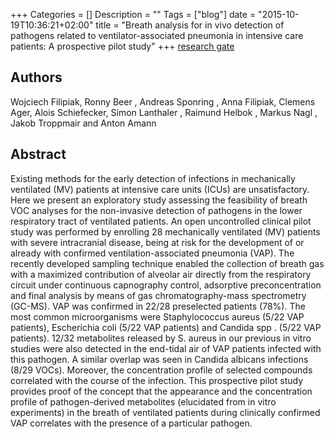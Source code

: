 +++
Categories = []
Description = ""
Tags = ["blog"]
date = "2015-10-19T10:36:21+02:00"
title = "Breath analysis for in vivo detection of pathogens related to ventilator-associated pneumonia in intensive care patients: A prospective pilot study"
+++
[research gate](https://www.researchgate.net/publication/270513085_Breath_analysis_for_in_vivo_detection_of_pathogens_related_to_ventilator-associated_pneumonia_in_intensive_care_patients_A_prospective_pilot_study)

## Authors
Wojciech Filipiak, Ronny Beer , Andreas Sponring , Anna Filipiak, Clemens Ager, Alois Schiefecker, Simon Lanthaler , Raimund Helbok , Markus Nagl , Jakob Troppmair and Anton Amann 

<!--more--> 

## Abstract
Existing methods for the early detection of infections in mechanically ventilated (MV) patients at intensive care units (ICUs) are unsatisfactory. Here we present an exploratory study assessing the feasibility of breath VOC analyses for the non-invasive detection of pathogens in the lower respiratory tract of ventilated patients. An open uncontrolled clinical pilot study was performed by enrolling 28 mechanically ventilated (MV) patients with severe intracranial disease, being at risk for the development of or already with confirmed ventilation-associated pneumonia (VAP). The recently developed sampling technique enabled the collection of breath gas with a maximized contribution of alveolar air directly from the respiratory circuit under continuous capnography control, adsorptive preconcentration and final analysis by means of gas chromatography-mass spectrometry (GC-MS). VAP was confirmed in 22/28 preselected patients (78%). The most common microorganisms were Staphylococcus aureus (5/22 VAP patients), Escherichia coli (5/22 VAP patients) and Candida spp . (5/22 VAP patients). 12/32 metabolites released by S. aureus in our previous in vitro studies were also detected in the end-tidal air of VAP patients infected with this pathogen. A similar overlap was seen in Candida albicans infections (8/29 VOCs). Moreover, the concentration profile of selected compounds correlated with the course of the infection. This prospective pilot study provides proof of the concept that the appearance and the concentration profile of pathogen-derived metabolites (elucidated from in vitro experiments) in the breath of ventilated patients during clinically confirmed VAP correlates with the presence of a particular pathogen. 

